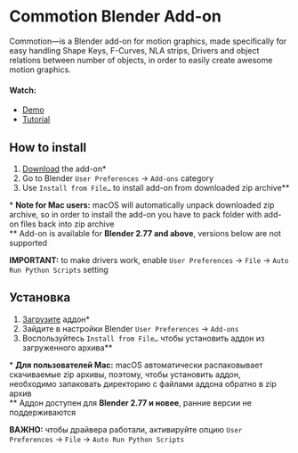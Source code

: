 Commotion Blender Add-on
========================

Commotion—is a Blender add-on for motion graphics, made specifically for easy handling Shape Keys, F-Curves, NLA strips, Drivers and object relations between number of objects, in order to easily create awesome motion graphics.

#### Watch:
* [Demo]
* [Tutorial]


How to install
--------------------------

1. [Download][addon] the add-on\*
2. Go to Blender `User Preferences` → `Add-ons` category
3. Use `Install from File…` to install add-on from downloaded zip archive\*\*

\* **Note for Mac users:** macOS will automatically unpack downloaded zip archive, so in order to install the add-on you have to pack folder with add-on files back into zip archive  
\*\* Add-on is available for **Blender 2.77 and above**, versions below are not supported

**IMPORTANT:** to make drivers work, enable `User Preferences` → `File` → `Auto Run Python Scripts` setting


Установка
--------------------------

1. [Загрузите][addon] аддон\*
2. Зайдите в настройки Blender `User Preferences` → `Add-ons`
3. Воспользуйтесь `Install from File…` чтобы установить аддон из загруженного архива\*\*

\* **Для пользователей Mac:** macOS автоматически распаковывает скачиваемые zip архивы, поэтому, чтобы установить аддон, необходимо запаковать директорию с файлами аддона обратно в zip архив  
\*\* Аддон доступен для **Blender 2.77 и новее**, ранние версии не поддерживаются

**ВАЖНО:** чтобы драйвера работали, активируйте опцию `User Preferences` → `File` → `Auto Run Python Scripts`


[addon]: https://github.com/mrachinskiy/commotion/archive/master.zip
[Demo]: http://youtu.be/gLj4PvHbm4s
[Tutorial]: http://youtu.be/qbJMTOUdxRY
